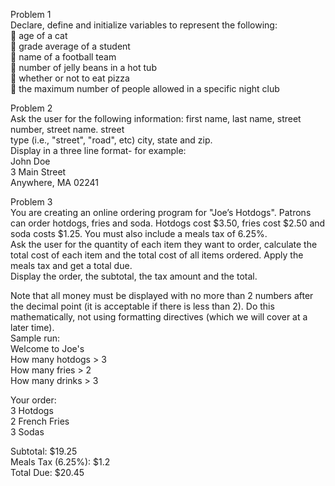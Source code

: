 Problem 1  
Declare, define and initialize variables to represent the following:  
 age of a cat  
 grade average of a student   
 name of a football team  
 number of jelly beans in a hot tub  
 whether or not to eat pizza  
 the maximum number of people allowed in a specific night club  

Problem 2  
Ask the user for the following information: first name, last name, street number, street name. street   
type (i.e., &quot;street&quot;, &quot;road&quot;, etc) city, state and zip.  
Display in a three line format- for example:  
John Doe  
3 Main Street  
Anywhere, MA 02241  
  
Problem 3  
You are creating an online ordering program for &quot;Joe’s Hotdogs&quot;. Patrons can order hotdogs, fries and
soda. Hotdogs cost $3.50, fries cost $2.50 and soda costs $1.25. You must also include a meals tax of
6.25%.  
Ask the user for the quantity of each item they want to order, calculate the total cost of each item
and the total cost of all items ordered. Apply the meals tax and get a total due.  
Display the order, the subtotal, the tax amount and the total.  

Note that all money must be displayed with no more than 2 numbers after the decimal point (it is
acceptable if there is less than 2). Do this mathematically, not using formatting directives (which we
will cover at a later time).  
Sample run:   
Welcome to Joe&#39;s  
How many hotdogs &gt; 3  
How many fries &gt; 2  
How many drinks &gt; 3  
  
Your order:  
3 Hotdogs  
2 French Fries  
3 Sodas  
  
Subtotal: $19.25  
Meals Tax (6.25%): $1.2  
Total Due: $20.45  
